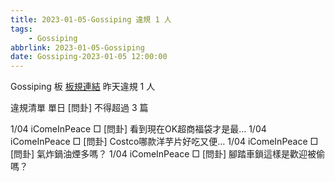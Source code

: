 ```yaml
---
title: 2023-01-05-Gossiping 違規 1 人
tags:
    - Gossiping
abbrlink: 2023-01-05-Gossiping
date: Gossiping-2023-01-05 12:00:00
---
```

Gossiping 板 [板規連結](https://www.ptt.cc/bbs/Gossiping/M.1637425085.A.07D.html)
昨天違規 1 人
<!-- more -->

違規清單
單日 [問卦] 不得超過 3 篇

1/04 iComeInPeace □ [問卦] 看到現在OK超商福袋才是最…
1/04 iComeInPeace □ [問卦] Costco哪款洋芋片好吃又便…
1/04 iComeInPeace □ [問卦] 氣炸鍋油煙多嗎？
1/04 iComeInPeace □ [問卦] 腳踏車鎖這樣是歡迎被偷嗎？